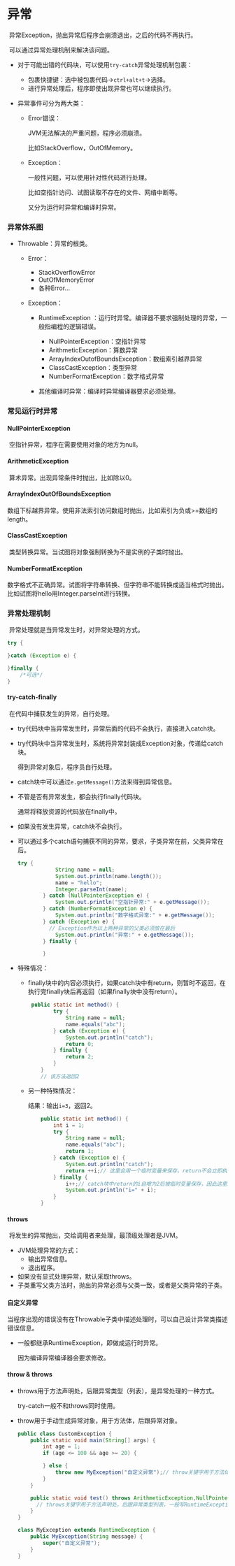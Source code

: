 # 异常

​	异常Exception，抛出异常后程序会崩溃退出，之后的代码不再执行。

​	可以通过异常处理机制来解决该问题。

* 对于可能出错的代码块，可以使用`try-catch`异常处理机制包裹：

  * 包裹快捷键：选中被包裹代码->`ctrl+alt+t`->选择。
  * 进行异常处理后，程序即使出现异常也可以继续执行。

* 异常事件可分为两大类：

  * Error错误：

    JVM无法解决的严重问题，程序必须崩溃。
  
    比如StackOverflow，OutOfMemory。
  
  * Exception：
  
    一般性问题，可以使用针对性代码进行处理。
  
    比如空指针访问、试图读取不存在的文件、网络中断等。
  
    又分为运行时异常和编译时异常。

### 异常体系图

* Throwable：异常的根类。

  * Error：

    * StackOverflowError
    * OutOfMemoryError
    * 各种Error...

  * Exception：

    * RuntimeException ：运行时异常。编译器不要求强制处理的异常，一般指编程的逻辑错误。
      * NullPointerException：空指针异常
      * ArithmeticException：算数异常
      * ArrayIndexOutofBoundsException：数组索引越界异常
      * ClassCastException：类型异常
      * NumberFormatException：数字格式异常

    * 其他编译时异常：编译时异常编译器要求必须处理。

### 常见运行时异常

#### NullPointerException

​	空指针异常，程序在需要使用对象的地方为null。

#### ArithmeticException

​	算术异常。出现异常条件时抛出，比如除以0。

#### ArrayIndexOutOfBoundsException

​	数组下标越界异常。使用非法索引访问数组时抛出，比如索引为负或>=数组的length。

#### ClassCastException

​	类型转换异常。当试图将对象强制转换为不是实例的子类时抛出。

#### NumberFormatException

​	数字格式不正确异常。试图将字符串转换、但字符串不能转换成适当格式时抛出。比如试图将hello用Integer.parseInt进行转换。

### 异常处理机制

​	异常处理就是当异常发生时，对异常处理的方式。

```java
try {

}catch (Exception e) {

}finally {
	/*可选*/
}
```

#### try-catch-finally

​	在代码中捕获发生的异常，自行处理。

* try代码块中当异常发生时，异常后面的代码不会执行，直接进入catch块。

* try代码块中当异常发生时，系统将异常封装成Exception对象，传递给catch块。

  得到异常对象后，程序员自行处理。

* catch块中可以通过`e.getMessage()`方法来得到异常信息。

* 不管是否有异常发生，都会执行finally代码块。

  通常将释放资源的代码放在finally中。

* 如果没有发生异常，catch块不会执行。

* 可以通过多个catch语句捕获不同的异常，要求，子类异常在前，父类异常在后。

  ```java
  try {
              String name = null;
              System.out.println(name.length());
              name = "hello";
              Integer.parseInt(name);
          } catch (NullPointerException e) {
              System.out.println("空指针异常:" + e.getMessage());
          } catch (NumberFormatException e) {
              System.out.println("数字格式异常:" + e.getMessage());
          } catch (Exception e) {
      		// Exception作为以上两种异常的父类必须放在最后
              System.out.println("异常:" + e.getMessage());
          } finally {
  
          }
  ```

* 特殊情况：

  * finally块中的内容必须执行，如果catch块中有return，则暂时不返回，在执行完finally块后再返回（如果finally块中没有return）。

    ```java
     public static int method() {
            try {
                String name = null;
                name.equals("abc");
            } catch (Exception e) {
                System.out.println("catch");
                return 0;
            } finally {
                return 2;
            }
        }
    	// 该方法返回2
    ```

  * 另一种特殊情况：

    结果：输出`i=3`，返回2。

    ```java
        public static int method() {
            int i = 1;
            try {
                String name = null;
                name.equals("abc");
                return 1;
            } catch (Exception e) {
                System.out.println("catch");
                return ++i;// 这里会用一个临时变量来保存，return不会立即执行。
            } finally {
                i++;// catch块中return的i自增为2后被临时变量保存，因此这里i的自增不会影响到函数返回值。
                System.out.println("i=" + i);
            }
        }
    ```

#### throws

​	将发生的异常抛出，交给调用者来处理，最顶级处理者是JVM。

* JVM处理异常的方式：
  * 输出异常信息。
  * 退出程序。
* 如果没有显式处理异常，默认采取throws。
* 子类重写父类方法时，抛出的异常必须与父类一致，或者是父类异常的子类。

#### 自定义异常

​	当程序出现的错误没有在Throwable子类中描述处理时，可以自己设计异常类描述错误信息。

* 一般都继承RuntimeException，即做成运行时异常。

  因为编译异常编译器会要求修改。

#### throw & throws

* throws用于方法声明处，后跟异常类型（列表），是异常处理的一种方式。

  try-catch一般不和throws同时使用。

* throw用于手动生成异常对象，用于方法体，后跟异常对象。

  ```java
  public class CustomException {
      public static void main(String[] args) {
          int age = 1;
          if (age <= 100 && age >= 20) {
  
          } else {
              throw new MyException("自定义异常");// throw关键字用于方法体内部，表示生成异常对象。
          }
      }
  
      public static void test() throws ArithmeticException,NullPointerException {
  		// throws关键字用于方法声明处，后跟异常类型列表，一般写RuntimeException。
      }
  }
  
  class MyException extends RuntimeException { 
      public MyException(String message) {
          super("自定义异常");
      }
  }
  ```

  
